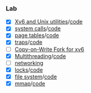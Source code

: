 ### Lab
- [x] [Xv6 and Unix utilities](https://pdos.csail.mit.edu/6.828/2021/labs/util.html)/[code](https://github.com/kcajheish/os-lab/commit/98078dc83947036617ac81d44c22b61242cb1b8d)
- [x] [system calls](https://pdos.csail.mit.edu/6.828/2021/labs/syscall.html)/[code](https://github.com/kcajheish/os-lab/commit/2fce0ebd77a0b45c2ed6f2fb8d840bd623cf7090)
- [x] [page tables](https://pdos.csail.mit.edu/6.828/2021/labs/pgtbl.html)/[code](https://github.com/kcajheish/os-lab/commit/81c2101081eab406201d560fe6a54afaa64bd97a)
- [x] [traps](https://pdos.csail.mit.edu/6.828/2021/labs/traps.html)/[code](https://github.com/kcajheish/os-lab/commit/420611c905424a2ba6dd0a8132a67cec8107bc9a)
- [ ] [Copy-on-Write Fork for xv6](https://pdos.csail.mit.edu/6.828/2021/labs/cow.html)
- [x] [Multithreading](https://pdos.csail.mit.edu/6.828/2021/labs/thread.html)/[code](https://github.com/kcajheish/os-lab/commit/cf245eee666c3e2a3d1e8c22faca5eb7810cd147)
- [ ] [networking](https://pdos.csail.mit.edu/6.828/2021/labs/net.html)
- [x] [locks](https://pdos.csail.mit.edu/6.828/2021/labs/lock.html)/[code](https://github.com/kcajheish/os-lab/commit/d03a5003e3d0ced88446d12389e580f5a1b5de93)
- [x] [file system](https://pdos.csail.mit.edu/6.828/2021/labs/fs.html)/[code](https://github.com/kcajheish/os-lab/commit/b5857bbc91bf71580cbb787a5e854a762afbe164)
- [x] [mmap](https://pdos.csail.mit.edu/6.828/2021/labs/mmap.html)/[code](https://github.com/kcajheish/os-lab/commit/31f70edd64e01b1ad728421e24da285ec8df6aec)
